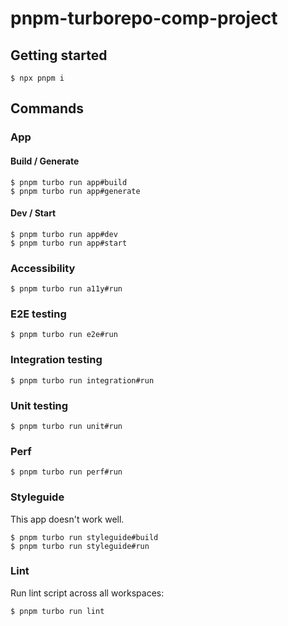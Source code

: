 # pnpm-turborepo-comp-project

## Getting started

```
$ npx pnpm i
```

## Commands

### App

#### Build / Generate

```
$ pnpm turbo run app#build
$ pnpm turbo run app#generate
```

#### Dev / Start

```
$ pnpm turbo run app#dev
$ pnpm turbo run app#start
```

### Accessibility

```
$ pnpm turbo run a11y#run
```

### E2E testing

```
$ pnpm turbo run e2e#run
```

### Integration testing

```
$ pnpm turbo run integration#run
```

### Unit testing

```
$ pnpm turbo run unit#run
```

### Perf

```
$ pnpm turbo run perf#run
```

### Styleguide

This app doesn't work well.

```
$ pnpm turbo run styleguide#build
$ pnpm turbo run styleguide#run
```

### Lint

Run lint script across all workspaces:

```
$ pnpm turbo run lint
```
